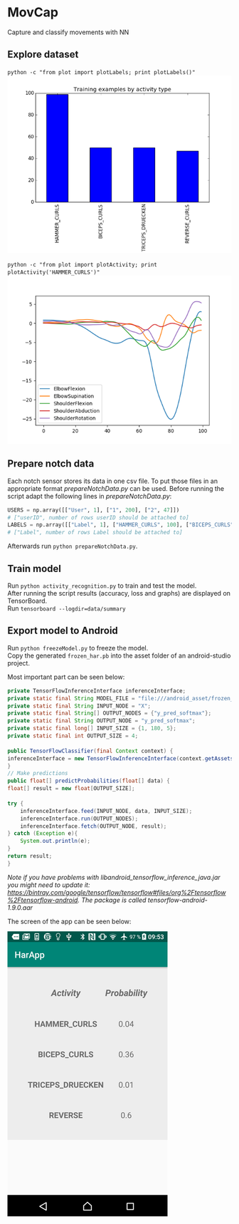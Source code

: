 # MovCap
Capture and classify movements with NN 
## Explore dataset  
`python -c "from plot import plotLabels; print plotLabels()"`  
![Fig1](data/fig/fig1.png)  

`python -c "from plot import plotActivity; print plotActivity('HAMMER_CURLS')"`  
![Fig2](data/fig/fig2.png) 
## Prepare notch data  
Each notch sensor stores its data in one csv file. To put those files in an appropriate format *prepareNotchData.py* can be used. Before running the script adapt the following lines in *prepareNotchData.py*:  
```python
USERS = np.array([["User", 1], ["1", 200], ["2", 47]])  
# ["userID", number of rows userID should be attached to]
LABELS = np.array([["Label", 1], ["HAMMER_CURLS", 100], ["BICEPS_CURLS", 50], ["TRICEPS_DRUECKEN", 50], ["REVERSE_CURLS", 47]])  
# ["Label", number of rows Label should be attached to]
```  
Afterwards run `python prepareNotchData.py`.  
## Train model  
Run `python activity_recognition.py` to train and test the model.  
After running the script results (accuracy, loss and graphs) are displayed on TensorBoard.  
Run `tensorboard --logdir=data/summary`
## Export model to Android  
Run `python freezeModel.py` to freeze the model.  
Copy the generated `frozen_har.pb` into the asset folder of an android-studio project.  
  
Most important part can be seen below:

```java
private TensorFlowInferenceInterface inferenceInterface;
private static final String MODEL_FILE = "file:///android_asset/frozen_har.pb";
private static final String INPUT_NODE = "X";
private static final String[] OUTPUT_NODES = {"y_pred_softmax"};
private static final String OUTPUT_NODE = "y_pred_softmax";
private static final long[] INPUT_SIZE = {1, 180, 5};
private static final int OUTPUT_SIZE = 4;

public TensorFlowClassifier(final Context context) {
inferenceInterface = new TensorFlowInferenceInterface(context.getAssets(), MODEL_FILE);
}
// Make predictions
public float[] predictProbabilities(float[] data) {
float[] result = new float[OUTPUT_SIZE];

try {
    inferenceInterface.feed(INPUT_NODE, data, INPUT_SIZE);
    inferenceInterface.run(OUTPUT_NODES);
    inferenceInterface.fetch(OUTPUT_NODE, result);
} catch (Exception e){
    System.out.println(e);
}
return result;
}
```  
*Note if you have problems with libandroid_tensorflow_inference_java.jar you might need to update it: https://bintray.com/google/tensorflow/tensorflow#files/org%2Ftensorflow%2Ftensorflow-android. The package is called tensorflow-android-1.9.0.aar*  
  
The screen of the app can be seen below:  
  
![App](data/fig/app_screen.png) 


